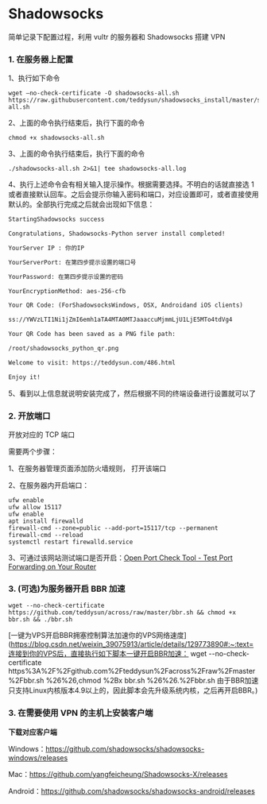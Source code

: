 # Shadowsocks
简单记录下配置过程，利用 vultr 的服务器和 Shadowsocks 搭建 VPN

### 1. 在服务器上配置

1、执行如下命令

```shell
wget –no-check-certificate -O shadowsocks-all.sh https://raw.githubusercontent.com/teddysun/shadowsocks_install/master/shadowsocks-all.sh
```

2、上面的命令执行结束后，执行下面的命令

```shell
chmod +x shadowsocks-all.sh
```

3、上面的命令执行结束后，执行下面的命令

```shell
./shadowsocks-all.sh 2>&1| tee shadowsocks-all.log
```

4、执行上述命令会有相关输入提示操作。根据需要选择。不明白的话就直接选 1 或者直接默认回车。之后会提示你输入密码和端口，对应设置即可，或者直接使用默认的。全部执行完成之后就会出现如下信息：

```txt
StartingShadowsocks success

Congratulations, Shadowsocks-Python server install completed!

YourServer IP : 你的IP

YourServerPort: 在第四步提示设置的端口号

YourPassword: 在第四步提示设置的密码

YourEncryptionMethod: aes-256-cfb

Your QR Code: (ForShadowsocksWindows, OSX, Androidand iOS clients)

ss://YWVzLTI1Ni1jZmI6emh1aTA4MTA0MTJaaaccuMjmmLjU1LjE5MTo4tdVg4

Your QR Code has been saved as a PNG file path:

/root/shadowsocks_python_qr.png

Welcome to visit: https://teddysun.com/486.html

Enjoy it!
```

5、看到以上信息就说明安装完成了，然后根据不同的终端设备进行设置就可以了

### 2. 开放端口

开放对应的 TCP 端口

需要两个步骤：

1、在服务器管理页面添加防火墙规则， 打开该端口

2、在服务器内开启端口：

```shell
ufw enable
ufw allow 15117
ufw enable
apt install firewalld
firewall-cmd --zone=public --add-port=15117/tcp --permanent
firewall-cmd --reload
systemctl restart firewalld.service
```

3、可通过该网站测试端口是否开启：[Open Port Check Tool - Test Port Forwarding on Your Router](https://www.yougetsignal.com/tools/open-ports/)

### 3. (可选)为服务器开启 BBR 加速

```shell
wget --no-check-certificate https://github.com/teddysun/across/raw/master/bbr.sh && chmod +x bbr.sh && ./bbr.sh
```

[一键为VPS开启BBR拥塞控制算法加速你的VPS网络速度](https://blog.csdn.net/weixin_39075913/article/details/129773890#:~:text=连接到你的VPS后，直接执行如下脚本一键开启BBR加速： wget --no-check-certificate https%3A%2F%2Fgithub.com%2Fteddysun%2Facross%2Fraw%2Fmaster%2Fbbr.sh %26%26,chmod %2Bx bbr.sh %26%26.%2Fbbr.sh 由于BBR加速只支持Linux内核版本4.9以上的，因此脚本会先升级系统内核，之后再开启BBR。)

### 3. 在需要使用 VPN 的主机上安装客户端

**下载对应客户端**

Windows：https://github.com/shadowsocks/shadowsocks-windows/releases

Mac：https://github.com/yangfeicheung/Shadowsocks-X/releases

Android：https://github.com/shadowsocks/shadowsocks-android/releases
